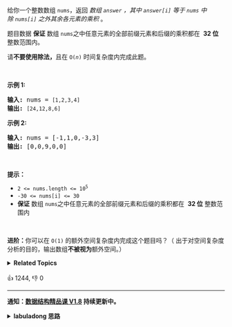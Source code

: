 <p>给你一个整数数组&nbsp;<code>nums</code>，返回 <em>数组&nbsp;<code>answer</code>&nbsp;，其中&nbsp;<code>answer[i]</code>&nbsp;等于&nbsp;<code>nums</code>&nbsp;中除&nbsp;<code>nums[i]</code>&nbsp;之外其余各元素的乘积</em>&nbsp;。</p>

<p>题目数据 <strong>保证</strong> 数组&nbsp;<code>nums</code>之中任意元素的全部前缀元素和后缀的乘积都在&nbsp; <strong>32 位</strong> 整数范围内。</p>

<p>请<strong>不要使用除法，</strong>且在&nbsp;<code>O(<em>n</em>)</code> 时间复杂度内完成此题。</p>

<p>&nbsp;</p>

<p><strong>示例 1:</strong></p>

<pre>
<strong>输入:</strong> nums = <code>[1,2,3,4]</code>
<strong>输出:</strong> <code>[24,12,8,6]</code>
</pre>

<p><strong>示例 2:</strong></p>

<pre>
<strong>输入:</strong> nums = [-1,1,0,-3,3]
<strong>输出:</strong> [0,0,9,0,0]
</pre>

<p>&nbsp;</p>

<p><strong>提示：</strong></p>

<ul>
	<li><code>2 &lt;= nums.length &lt;= 10<sup>5</sup></code></li>
	<li><code>-30 &lt;= nums[i] &lt;= 30</code></li>
	<li><strong>保证</strong> 数组&nbsp;<code>nums</code>之中任意元素的全部前缀元素和后缀的乘积都在&nbsp; <strong>32 位</strong> 整数范围内</li>
</ul>

<p>&nbsp;</p>

<p><strong>进阶：</strong>你可以在 <code>O(1)</code>&nbsp;的额外空间复杂度内完成这个题目吗？（ 出于对空间复杂度分析的目的，输出数组<strong>不被视为</strong>额外空间。）</p>
<details><summary><strong>Related Topics</strong></summary>数组 | 前缀和</details><br>

<div>👍 1244, 👎 0</div>

<div id="labuladong"><hr>

**通知：[数据结构精品课 V1.8](https://aep.h5.xeknow.com/s/1XJHEO) 持续更新中。**

<details><summary><strong>labuladong 思路</strong></summary>

## 基本思路

这道题和 [前缀和数组技巧](https://appktavsiei5995.pc.xiaoe-tech.com/detail/i_62656034e4b0cedf38a93af3/1) 有些类似，前缀和数组中两个元素之差是子数组元素之和，那么如果构造「前缀积」数组，两个元素相除就是子数组元素之和。

所以我们构造一个 `prefix` 数组记录「前缀积」，再用一个 `suffix` 记录「后缀积」，根据前缀和后缀积就能计算除了当前元素之外其他元素的积。

**标签：前缀和，[数组](https://mp.weixin.qq.com/mp/appmsgalbum?__biz=MzAxODQxMDM0Mw==&action=getalbum&album_id=2120601117519675393)**

## 解法代码

```java
class Solution {
    public int[] productExceptSelf(int[] nums) {
        int n = nums.length;
        // 从左到右的前缀积，prefix[i] 是 nums[0..i] 的元素积
        int[] prefix = new int[n];
        prefix[0] = nums[0];
        for (int i = 1; i < nums.length; i++) {
            prefix[i] = prefix[i - 1] * nums[i];
        }
        // 从右到左的前缀积，suffix[i] 是 nums[i..n-1] 的元素积
        int[] suffix = new int[n];
        suffix[n - 1] = nums[n - 1];
        for (int i = n - 2; i >= 0; i--) {
            suffix[i] = suffix[i + 1] * nums[i];
        }
        // 结果数组
        int[] res = new int[n];
        res[0] = suffix[1];
        res[n - 1] = prefix[n - 2];
        for (int i = 1; i < n - 1; i++) {
            // 除了 nums[i] 自己的元素积就是 nums[i] 左侧和右侧所有元素之积
            res[i] = prefix[i - 1] * suffix[i + 1];
        }
        return res;
    }
}
```

**类似题目**：
  - [剑指 Offer 66. 构建乘积数组 🟠](/problems/gou-jian-cheng-ji-shu-zu-lcof)

</details>
</div>



